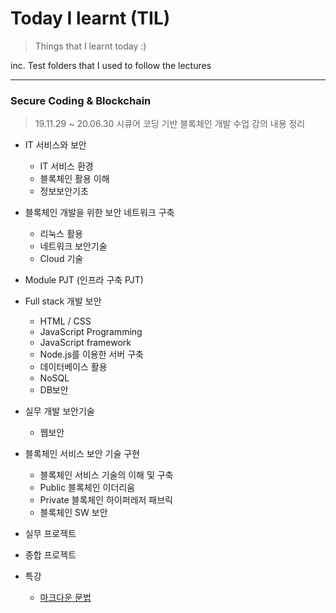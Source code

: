# Today I learnt (TIL)

> Things that I learnt today :)

inc. Test folders that I used to follow the lectures

---

### Secure Coding & Blockchain

> 19.11.29 ~ 20.06.30 시큐어 코딩 기반 블록체인 개발 수업 강의 내용 정리

- IT 서비스와 보안

  - IT 서비스 환경
  - 블록체인 활용 이해
  - 정보보안기초

- 블록체인 개발을 위한 보안 네트워크 구축

  - 리눅스 활용
  - 네트워크 보안기술
  - Cloud 기술

- Module PJT (인프라 구축 PJT)

- Full stack 개발 보안

  - HTML / CSS
  - JavaScript Programming
  - JavaScript framework
  - Node.js를 이용한 서버 구축
  - 데이터베이스 활용
  - NoSQL
  - DB보안

- 실무 개발 보안기술

  - 웹보안

- 블록체인 서비스 보안 기술 구현

  - 블록체인 서비스 기술의 이해 및 구축
  - Public 블록체인 이더리움
  - Private 블록체인 하이퍼레저 패브릭
  - 블록체인 SW 보안

- 실무 프로젝트

- 종합 프로젝트

- 특강
  - [마크다운 문법](https://github.com/kkoomin/TIL/blob/master/Secure_Coding/extra-lecture-markdown.md)
